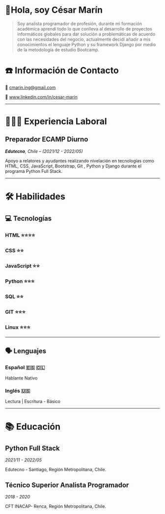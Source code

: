 # 🖖Hola, soy César Marín

> Soy analista programador de profesión, durante mi formación académica aprendí todo lo que conlleva al desarrollo de proyectos informáticos globales para dar solución a problemáticas de acuerdo con las necesidades del negocio, actualmente decidí añadir a mis conocimientos el lenguaje Python y su framework Django por medio de la metodología de estudio Bootcamp.
> 

# ☎️ Información de Contacto

📧 cmarin.ing@gmail.com

🔗 www.linkedin.com/in/cesar-marin

---

# **👩🏻‍💻** Experiencia Laboral

## Preparador ECAMP Diurno

***Edutecno**, Chile – (2021/12 - 2022/05)*

Apoyo a relatores y ayudantes realizando nivelación en tecnologías como HTML, CSS, JavaScript, Bootstrap, Git , Python y Django durante el programa Python Full Stack.

---

# 🛠 Habilidades

## 💻 Tecnologías

### HTML           ⭐️⭐️⭐️⭐️

### CSS               ⭐️⭐️

### JavaScript     ⭐️⭐️

### Python          ⭐️⭐️⭐️

### SQL               ⭐️⭐️

### GIT               ⭐️⭐️⭐️

### Linux             ⭐️⭐️⭐️

---

## 🗣 Lenguajes

### Español 🇪🇸 🇨🇱

Hablante Nativo

### Inglés 🇺🇸

Lectura | Escritura -  Básico

---

# 📚 Educación

## Python Full Stack

*2021/11 - 2022/05*

Edutecno - Santiago, Región Metropolitana, Chile.

## Técnico Superior Analista Programador

*2018 - 2020*

CFT INACAP- Renca, Región Metropolitana, Chile.

